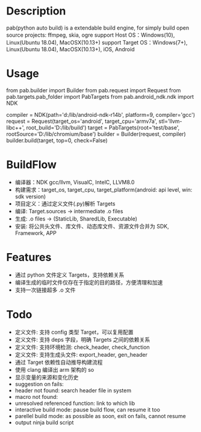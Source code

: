 # Description
pab(python auto build) is a extendable build engine, for simply build open source projects: ffmpeg, skia, ogre
support Host OS：Windows(10), Linux(Ubuntu 18.04), MacOSX(10.13+)
support Target OS：Windows(7+), Linux(Ubuntu 18.04), MacOSX(10.13+), iOS, Android

# Usage
from pab.builder import Builder
from pab.request import Request
from pab.targets.pab_folder import PabTargets
from pab.android_ndk.ndk import NDK

compiler = NDK(path='d:/lib/android-ndk-r14b', platform=9, compiler='gcc')
request = Request(target_os='android', target_cpu='armv7a',
                  stl='llvm-libc++',
                  root_build='D:/lib/build')
target = PabTargets(root='test/base', rootSource='D:/lib/chromium/base')
builder = Builder(request, compiler)
builder.build(target, top=0, check=False)

# BuildFlow
* 编译器：NDK gcc/llvm, VisualC, IntelC, LLVM8.0
* 构建需求：target_os, target_cpu, target_platform(android: api level, win: sdk version)
* 项目定义：通过定义文件(.py)解析 Targets
* 编译: Target.sources -> intermediate .o files
* 生成: .o files -> (StaticLib, SharedLib, Executable)
* 安装: 将公共头文件、库文件、动态库文件、资源文件合并为 SDK, Framework, APP

# Features
* 通过 python 文件定义 Targets，支持依赖关系
* 编译生成的临时文件仅存在于指定的目的路径，方便清理和加速
* 支持一次链接超多 .o 文件

# Todo
* 定义文件: 支持 config 类型 Target，可以复用配置
* 定义文件: 支持 deps 字段，明确 Targets 之间的依赖关系
* 定义文件: 支持环境检测: check_header, check_function
* 定义文件: 支持生成头文件: export_header, gen_header
* 通过 Target 依赖性自动推导构建流程
* 使用 clang 编译出 arm 架构的 so
* 显示变量的来源和变化历史
* suggestion on fails:
*   header not found: search header file in system
*   macro not found:
*   unresolved referenced function: link to which lib
* interactive build mode: pause build flow, can resume it too
* parellel build mode: as possible as soon, exit on fails, cannot resume
* output ninja build script

